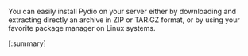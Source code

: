 You can easily install Pydio on your server either by downloading and extracting directly an archive in ZIP or TAR.GZ format, 
or by using your favorite package manager on Linux systems.

[:summary]